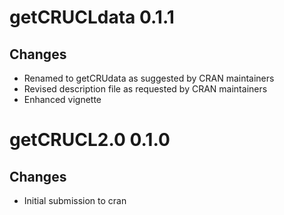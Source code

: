 # getCRUCLdata 0.1.1
## Changes
* Renamed to getCRUdata as suggested by CRAN maintainers
* Revised description file as requested by CRAN maintainers
* Enhanced vignette

# getCRUCL2.0 0.1.0

## Changes
* Initial submission to cran

